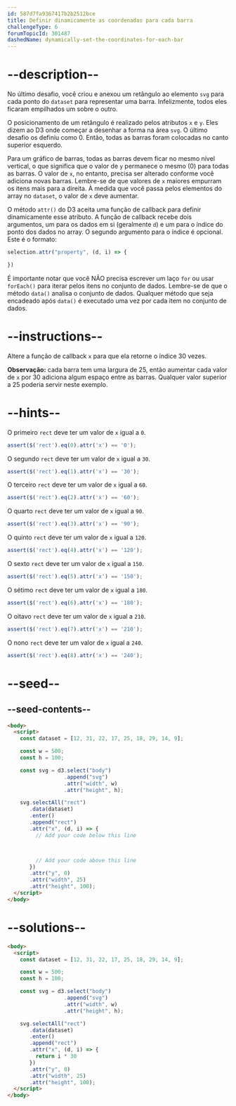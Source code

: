 ```yaml
---
id: 587d7fa9367417b2b2512bce
title: Definir dinamicamente as coordenadas para cada barra
challengeType: 6
forumTopicId: 301487
dashedName: dynamically-set-the-coordinates-for-each-bar
---
```


# --description--

No último desafio, você criou e anexou um retângulo ao elemento `svg` para cada ponto do `dataset` para representar uma barra. Infelizmente, todos eles ficaram empilhados um sobre o outro.

O posicionamento de um retângulo é realizado pelos atributos `x` e `y`. Eles dizem ao D3 onde começar a desenhar a forma na área `svg`. O último desafio os definiu como 0. Então, todas as barras foram colocadas no canto superior esquerdo.

Para um gráfico de barras, todas as barras devem ficar no mesmo nível vertical, o que significa que o valor de `y` permanece o mesmo (0) para todas as barras. O valor de `x`, no entanto, precisa ser alterado conforme você adiciona novas barras. Lembre-se de que valores de `x` maiores empurram os itens mais para a direita. À medida que você passa pelos elementos do array no `dataset`, o valor de `x` deve aumentar.

O método `attr()` do D3 aceita uma função de callback para definir dinamicamente esse atributo. A função de callback recebe dois argumentos, um para os dados em si (geralmente `d`) e um para o índice do ponto dos dados no array. O segundo argumento para o índice é opcional. Este é o formato:

```js
selection.attr("property", (d, i) => {

})
```

É importante notar que você NÃO precisa escrever um laço `for` ou usar `forEach()` para iterar pelos itens no conjunto de dados. Lembre-se de que o método `data()` analisa o conjunto de dados. Qualquer método que seja encadeado após `data()` é executado uma vez por cada item no conjunto de dados.

# --instructions--

Altere a função de callback `x` para que ela retorne o índice 30 vezes.

**Observação:** cada barra tem uma largura de 25, então aumentar cada valor de `x` por 30 adiciona algum espaço entre as barras. Qualquer valor superior a 25 poderia servir neste exemplo.

# --hints--

O primeiro `rect` deve ter um valor de `x` igual a `0`.

```js
assert($('rect').eq(0).attr('x') == '0');
```

O segundo `rect` deve ter um valor de `x` igual a `30`.

```js
assert($('rect').eq(1).attr('x') == '30');
```

O terceiro `rect` deve ter um valor de `x` igual a `60`.

```js
assert($('rect').eq(2).attr('x') == '60');
```

O quarto `rect` deve ter um valor de `x` igual a `90`.

```js
assert($('rect').eq(3).attr('x') == '90');
```

O quinto `rect` deve ter um valor de `x` igual a `120`.

```js
assert($('rect').eq(4).attr('x') == '120');
```

O sexto `rect` deve ter um valor de `x` igual a `150`.

```js
assert($('rect').eq(5).attr('x') == '150');
```

O sétimo `rect` deve ter um valor de `x` igual a `180`.

```js
assert($('rect').eq(6).attr('x') == '180');
```

O oitavo `rect` deve ter um valor de `x` igual a `210`.

```js
assert($('rect').eq(7).attr('x') == '210');
```

O nono `rect` deve ter um valor de `x` igual a `240`.

```js
assert($('rect').eq(8).attr('x') == '240');
```

# --seed--

## --seed-contents--

```html
<body>
  <script>
    const dataset = [12, 31, 22, 17, 25, 18, 29, 14, 9];

    const w = 500;
    const h = 100;

    const svg = d3.select("body")
                  .append("svg")
                  .attr("width", w)
                  .attr("height", h);

    svg.selectAll("rect")
       .data(dataset)
       .enter()
       .append("rect")
       .attr("x", (d, i) => {
         // Add your code below this line



         // Add your code above this line
       })
       .attr("y", 0)
       .attr("width", 25)
       .attr("height", 100);
  </script>
</body>
```

# --solutions--

```html
<body>
  <script>
    const dataset = [12, 31, 22, 17, 25, 18, 29, 14, 9];

    const w = 500;
    const h = 100;

    const svg = d3.select("body")
                  .append("svg")
                  .attr("width", w)
                  .attr("height", h);

    svg.selectAll("rect")
       .data(dataset)
       .enter()
       .append("rect")
       .attr("x", (d, i) => {
         return i * 30
       })
       .attr("y", 0)
       .attr("width", 25)
       .attr("height", 100);
  </script>
</body>
```
